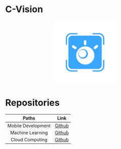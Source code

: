 # C-Vision

<p align="center"> <img src="https://github.com/hilmisatrio16/image-C-Vision/blob/main/icon-c-vision.png?raw=true" width="200" height="200" /> </p>


# Repositories

| Paths | Link |
| :---: | :---: |
| Mobile Development | [Github]() |
|  Machine Learning  |  [Github]()  |
|   Cloud Computing  |   [Github]()  |
